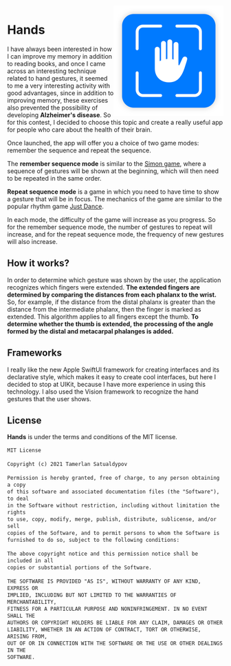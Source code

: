 <img align="right" src="https://github.com/onl1ner/onl1ner/blob/master/Resources/Hands/icon.png" width="256"/>

# Hands

I have always been interested in how I can improve my memory in addition to reading books, and once I came across an interesting technique related to hand gestures, it seemed to me a very interesting activity with good advantages, since in addition to improving memory, these exercises also prevented the possibility of developing **Alzheimer's disease**. So for this contest, I decided to choose this topic and create a really useful app for people who care about the health of their brain.

Once launched, the app will offer you a choice of two game modes: remember the sequence and repeat the sequence.

The **remember sequence mode** is similar to the [Simon game](https://en.wikipedia.org/wiki/Simon_(game)), where a sequence of gestures will be shown at the beginning, which will then need to be repeated in the same order.

**Repeat sequence mode** is a game in which you need to have time to show a gesture that will be in focus. The mechanics of the game are similar to the popular rhythm game [Just Dance](https://en.wikipedia.org/wiki/Just_Dance_(video_game_series)).

In each mode, the difficulty of the game will increase as you progress. So for the remember sequence mode, the number of gestures to repeat will increase, and for the repeat sequence mode, the frequency of new gestures will also increase.

## How it works?

In order to determine which gesture was shown by the user, the application recognizes which fingers were extended. **The extended fingers are determined by comparing the distances from each phalanx to the wrist.** So, for example, if the distance from the distal phalanx is greater than the distance from the intermediate phalanx, then the finger is marked as extended. This algorithm applies to all fingers except the thumb. **To determine whether the thumb is extended, the processing of the angle formed by the distal and metacarpal phalanges is added.**

## Frameworks

I really like the new Apple SwiftUI framework for creating interfaces and its declarative style, which makes it easy to create cool interfaces, but here I decided to stop at UIKit, because I have more experience in using this technology. I also used the Vision framework to recognize the hand gestures that the user shows.

## License
**Hands** is under the terms and conditions of the MIT license.

```
MIT License

Copyright (c) 2021 Tamerlan Satualdypov

Permission is hereby granted, free of charge, to any person obtaining a copy
of this software and associated documentation files (the "Software"), to deal
in the Software without restriction, including without limitation the rights
to use, copy, modify, merge, publish, distribute, sublicense, and/or sell
copies of the Software, and to permit persons to whom the Software is
furnished to do so, subject to the following conditions:

The above copyright notice and this permission notice shall be included in all
copies or substantial portions of the Software.

THE SOFTWARE IS PROVIDED "AS IS", WITHOUT WARRANTY OF ANY KIND, EXPRESS OR
IMPLIED, INCLUDING BUT NOT LIMITED TO THE WARRANTIES OF MERCHANTABILITY,
FITNESS FOR A PARTICULAR PURPOSE AND NONINFRINGEMENT. IN NO EVENT SHALL THE
AUTHORS OR COPYRIGHT HOLDERS BE LIABLE FOR ANY CLAIM, DAMAGES OR OTHER
LIABILITY, WHETHER IN AN ACTION OF CONTRACT, TORT OR OTHERWISE, ARISING FROM,
OUT OF OR IN CONNECTION WITH THE SOFTWARE OR THE USE OR OTHER DEALINGS IN THE
SOFTWARE.
```
